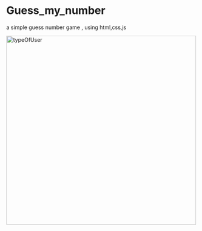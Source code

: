 # Guess_my_number
a simple guess number game , using html,css,js

<img src="https://github.com/mohammadAlsaadi/Guess_my_number/assets/118960271/25f9b80d-04ef-4d95-bc84-1cdebcf89876" alt="typeOfUser" width="500" height="500">
